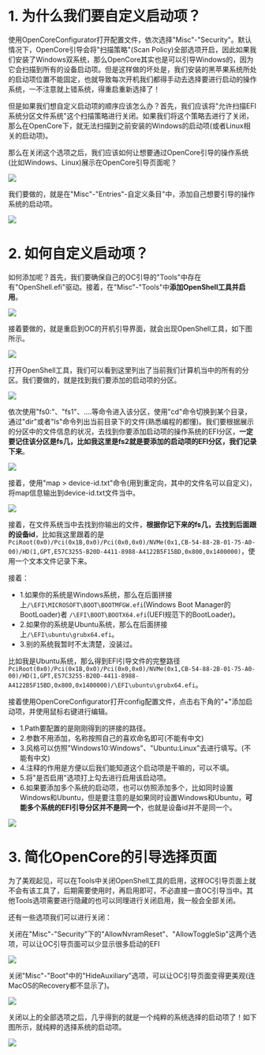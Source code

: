 # 1. 为什么我们要自定义启动项？

使用OpenCoreConfigurator打开配置文件，依次选择"Misc"-"Security"。默认情况下，OpenCore引导会将"扫描策略"(Scan Policy)全部选项开启，因此如果我们安装了Windows双系统，那么OpenCore其实也是可以引导Windows的，因为它会扫描到所有的设备启动项。但是这样做的坏处是，我们安装的黑苹果系统所处的启动项位置不能固定，也就导致每次开机我们都得手动去选择要进行启动的操作系统，一不注意就上错系统，得重启重新选择了！

但是如果我们想自定义启动项的顺序应该怎么办？首先，我们应该将"允许扫描EFI系统分区文件系统"这个扫描策略进行关闭。如果我们将这个策略去进行了关闭，那么在OpenCore下，就无法扫描到之前安装的Windows的启动项(或者Linux相关的启动项)。

那么在关闭这个选项之后，我们应该如何让想要通过OpenCore引导的操作系统(比如Windows、Linux)展示在OpenCore引导页面呢？

![](./images/boot-4.png)

我们要做的，就是在"Misc"-"Entries"-自定义条目"中，添加自己想要引导的操作系统的启动项。

![](./images/boot-1.png)

# 2. 如何自定义启动项？

如何添加呢？首先，我们要确保自己的OC引导的"Tools"中存在有"OpenShell.efi"驱动。接着，在"Misc"-"Tools"中**添加OpenShell工具并启用**。

![](./images/boot-2.png)

接着要做的，就是重启到OC的开机引导界面，就会出现OpenShell工具，如下图所示。

![](./images/boot-5.png)

打开OpenShell工具，我们可以看到这里列出了当前我们计算机当中的所有的分区。我们要做的，就是找到我们要添加的启动项的分区。

![](./images/boot-6.jpeg)

依次使用"fs0:"、"fs1"、....等命令进入该分区，使用"cd"命令切换到某个目录，通过"dir"或者"ls"命令列出当前目录下的文件(熟悉编程的都懂)。我们要根据展示的分区中的文件信息的状况，去找到你要添加启动项的操作系统的EFI分区，**一定要记住该分区是fs几，比如我这里是fs2就是要添加的启动项的EFI分区，我们记录下来**。

![](images/boot-7.jpeg)

接着，使用"map > device-id.txt"命令(用到重定向，其中的文件名可以自定义)，将map信息输出到device-id.txt文件当中。

![](./images/boot-8.png)

接着，在文件系统当中去找到你输出的文件，**根据你记下来的fs几，去找到后面跟的设备id**，比如我这里跟着的是`PciRoot(0x0)/Pci(0x1B,0x0)/Pci(0x0,0x0)/NVMe(0x1,CB-54-88-2B-01-75-A0-00)/HD(1,GPT,E57C3255-B20D-4411-8988-A4122B5F15BD,0x800,0x1400000)`，使用一个文本文件记录下来。

接着：

* 1.如果你的系统是Windows系统，那么在后面拼接上`/\EFI\MICROSOFT\BOOT\BOOTMFGW.efi`(Windows Boot Manager的BootLoader)者 `/\EFI\BOOT\BOOTX64.efi`(UEFI规范下的BootLoader)。
* 2.如果你的系统是Ubuntu系统，那么在后面拼接上`/\EFI\ubuntu\grubx64.efi`。
* 3.别的系统我暂时不太清楚，没装过。

比如我是Ubuntu系统，那么得到EFI引导文件的完整路径`PciRoot(0x0)/Pci(0x1B,0x0)/Pci(0x0,0x0)/NVMe(0x1,CB-54-88-2B-01-75-A0-00)/HD(1,GPT,E57C3255-B20D-4411-8988-A4122B5F15BD,0x800,0x1400000)/\EFI\ubuntu\grubx64.efi`。

接着使用OpenCoreConfigurator打开config配置文件，点击右下角的"+"添加启动项，并使用鼠标右键进行编辑。

* 1.Path要配置的是刚刚得到的拼接的路径。
* 2.参数不用添加，名称按照自己的喜欢命名即可(不能有中文)
* 3.风格可以仿照"Windows10:Windows"、"Ubuntu:Linux"去进行填写。(不能有中文)
* 4.注释的作用是方便以后我们能知道这个启动项是干嘛的，可以不填。
* 5.将"是否启用"选项打上勾去进行启用该启动项。
* 6.如果要添加多个系统的启动项，也可以仿照添加多个，比如同时设置Windows和Ubuntu，但是要注意的是如果同时设置Windows和Ubuntu，**可能多个系统的EFI引导分区并不是同一个**，也就是设备id并不是同一个。

![](./images/boot-1.png)

# 3. 简化OpenCore的引导选择页面

为了美观起见，可以在Tools中关闭OpenShell工具的启用，这样OC引导页面上就不会有该工具了，后期需要使用时，再启用即可，不必直接一直OC引导当中。其他Tools选项需要进行隐藏的也可以同理进行关闭启用，我一般会全部关闭。

还有一些选项我们可以进行关闭：

关闭在"Misc"-"Security"下的"AllowNvramReset"、"AllowToggleSip"这两个选项，可以让OC引导页面可以少显示很多启动的EFI

![](./images/boot-10.png)


关闭"Misc"-"Boot"中的"HideAuxiliary"选项，可以让OC引导页面变得更美观(连MacOS的Recovery都不显示了)。

![](./images/boot-9.png)

关闭以上的全部选项之后，几乎得到的就是一个纯粹的系统选择的启动项了！如下图所示，就纯粹的选择系统的启动项。

![](./images/boot-11.jpeg)